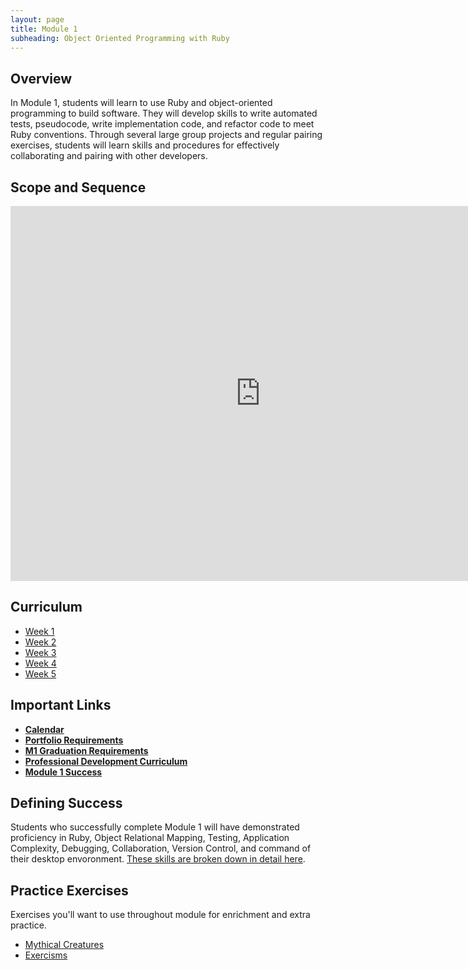 ```yaml
---
layout: page
title: Module 1
subheading: Object Oriented Programming with Ruby
---
```


## Overview

In Module 1, students will learn to use Ruby and object-oriented programming to build software. They will develop skills to write automated tests, pseudocode, write implementation code, and refactor code to meet Ruby conventions. Through several large group projects and regular pairing exercises, students will learn skills and procedures for effectively collaborating and pairing with other developers.

## Scope and Sequence

<iframe src="https://calendar.google.com/calendar/embed?src=casimircreative.com_59k8msrrc2ddhcv787vubvp0s4@group.calendar.google.com&ctz=America/Denver" style="border: 0" width="800" height="600" frameborder="0" scrolling="no"></iframe>

## Curriculum

<ul class="outlines">
  <a href="week_1">
    <li class="outline">
    Week 1
    </li>
  </a>
  <a href="week_2">
    <li class="outline">
    Week 2
    </li>
  </a>
  <a href="week_3">
    <li class="outline">
    Week 3
    </li>
  </a>
  <a href="week_4">
  <li class="outline">
  Week 4
  </li>
  </a>
  <a href="week_5">
  <li class="outline">
  Week 5
  </li>
  </a>
  <!-- <a href="week_6">
  <li class="outline">
  Week 6
  </li>
  </a>  -->
</ul>

## Important Links

*   [__Calendar__](http://bit.ly/2k6ksyH)
*   [__Portfolio Requirements__](https://github.com/turingschool/portfolios)
*   [__M1 Graduation Requirements__](http://backend.turing.io/module1/portfolios/backend_m1_graduation_expectations)
*   [__Professional Development Curriculum__](/professional_development)
*   [__Module 1 Success__](success)

## Defining Success

Students who successfully complete Module 1 will have demonstrated proficiency in Ruby, Object Relational Mapping, Testing, Application Complexity, Debugging, Collaboration, Version Control, and command of their desktop envoronment. [These skills are broken down in detail here](success).

## Practice Exercises

Exercises you'll want to use throughout module for enrichment and extra practice.

*   [Mythical Creatures](https://github.com/turingschool/ruby-exercises/blob/master/mythical-creatures/)
*   [Exercisms](http://exercism.io/)
